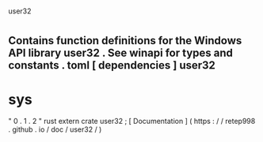 #
user32
#
Contains
function
definitions
for
the
Windows
API
library
user32
.
See
winapi
for
types
and
constants
.
toml
[
dependencies
]
user32
-
sys
=
"
0
.
1
.
2
"
rust
extern
crate
user32
;
[
Documentation
]
(
https
:
/
/
retep998
.
github
.
io
/
doc
/
user32
/
)
